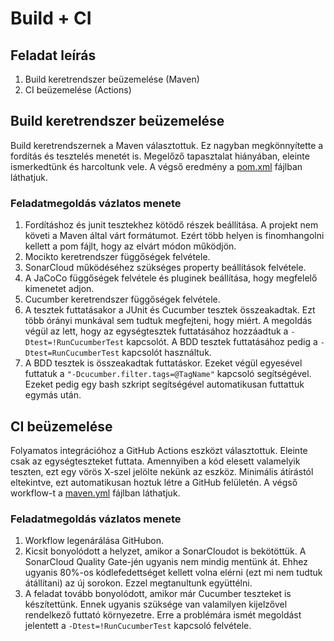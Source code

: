 # Build + CI

## Feladat leírás
1. Build keretrendszer beüzemelése (Maven)
2. CI beüzemelése (Actions)

## Build keretrendszer beüzemelése
Build keretrendszernek a Maven választottuk.
Ez nagyban megkönnyítette a fordítás és tesztelés menetét is.
Megelőző tapasztalat hiányában, eleinte ismerkedtünk és harcoltunk vele.
A végső eredmény a [pom.xml](../pom.xml) fájlban láthatjuk.

### Feladatmegoldás vázlatos menete
1. Fordításhoz és junit tesztekhez kötödő részek beállítása.
A projekt nem követi a Maven által várt formátumot.
Ezért több helyen is finomhangolni kellett a pom fájlt, hogy az elvárt módon működjön.
2. Mocikto keretrendszer függőségek felvétele.
3. SonarCloud működéséhez szükséges property beállítások felvétele.
4. A JaCoCo függőségek felvétele és pluginek beállítása, hogy megfelelő kimenetet adjon.
5. Cucumber keretrendszer függőségek felvétele.
6. A tesztek futtatásakor a JUnit és Cucumber tesztek összeakadtak.
Ezt több órányi munkával sem tudtuk megfejteni, hogy miért.
A megoldás végül az lett, hogy az egységtesztek futtatásához hozzáadtuk a `-Dtest=!RunCucumberTest` kapcsolót.
A BDD tesztek futtatásához pedig a `-Dtest=RunCucumberTest` kapcsolót használtuk.
7. A BDD tesztek is összeakadtak futtatáskor.
Ezeket végül egyesével futtatuk a `"-Dcucumber.filter.tags=@TagName"` kapcsoló segítségével.
Ezeket pedig egy bash szkript segítségével automatikusan futtattuk egymás után.

## CI beüzemelése
Folyamatos integrációhoz a GitHub Actions eszközt választottuk.
Eleinte csak az egységteszteket futtata.
Amennyiben a kód elesett valamelyik teszten, ezt egy vörös X-szel jelölte nekünk az eszköz.
Minimális átírástól eltekintve, ezt automatikusan hoztuk létre a GitHub felületén.
A végső workflow-t a [maven.yml](../.github/workflows/maven.yml) fájlban láthatjuk.

### Feladatmegoldás vázlatos menete
1. Workflow legenárálása GitHubon.
2. Kicsit bonyolódott a helyzet, amikor a SonarCloudot is bekötöttük.
A SonarCloud Quality Gate-jén ugyanis nem mindig mentünk át.
Ehhez ugyanis 80%-os kódlefedettséget kellett volna elérni (ezt mi nem tudtuk átállítani) az új sorokon.
Ezzel megtanultunk együttélni.
3. A feladat tovább bonyolódott, amikor már Cucumber teszteket is készítettünk.
Ennek ugyanis szüksége van valamilyen kijelzővel rendelkező futtató környezetre.
Erre a problémára ismét megoldást jelentett a `-Dtest=!RunCucumberTest` kapcsoló felvétele.
